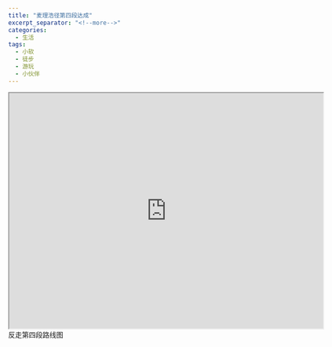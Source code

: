 ```yaml
---
title: "麦理浩径第四段达成"
excerpt_separator: "<!--more-->"
categories:
  - 生活
tags:
  - 小软
  - 徒步
  - 游玩
  - 小伙伴
---
```



<iframe src="https://www.google.com/maps/d/u/0/embed?mid=1CIX22LOgYEVkMvzmHDlyxPO5pGo" width="640" height="480"></iframe>
<figcaption> 反走第四段路线图 </figcaption>

